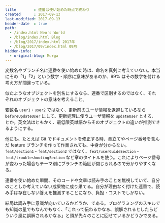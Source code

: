```yaml
---
title        : 連番は使い始めた時点で終わり
created      : 2017-09-13
last-modified: 2017-09-13
header-date  : true
path:
  - /index.html Neo's World
  - /blog/index.html Blog
  - /blog/2017/index.html 2017年
  - /blog/2017/09/index.html 09月
hidden-info:
  - original-blog: Murga
---
```


変数名やブランチ名に連番を使い始めた時は、命名を真剣に考えていない。本当にその「1」「2」という数字・順序に意味があるのか、99% はその数字を付ける考え方が間違っている。

似たようなオブジェクトを別名にするなら、連番で区別するのではなく、それぞれのオブジェクトの意味を考えること。

変数名 `user1`・`user2` ではなく、更新前のユーザ情報を退避しているなら `beforeUpdateUser` にして、更新処理に使うユーザ情報を `updateUser` とする、とか。英文法はともかく、最低限英単語からそのオブジェクトの違いが推測できるようにする。

他にも、たとえば Git でドキュメントを修正する時、章立てやページ番号を含んだ feature ブランチを作って作業されても、中身が分からない。`feat/section1`・`feat/section2` ではなく、`feat/userGuideSection`・`feat/troubleshootingSection` など章のタイトルを使う。これによりページ番号が変わった場合もテーマ別にブランチの範囲が閉じられるので分かりやすくなる。

連番を使い始めた瞬間、そのコードや文章は読み手のことを無視していて、自分のことしか考えていない成果物に成り果てる。自分が理由なく付けた連番で、読み手は存在しない答えを推測することになり、負担・コストでしかない。

結局は読み手に意識が向いているかどうか、である。プログラミングのスキルでも知識の量でもなんでもなく、「これって伝わるかなぁ、誤解されるとしたらどういう風に誤解されるかなぁ」と頭が先々のことに回せているかどうかである。
